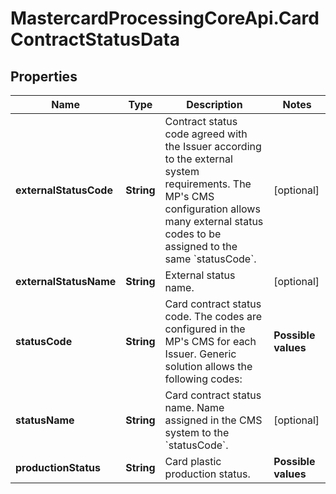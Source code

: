 # MastercardProcessingCoreApi.CardContractStatusData

## Properties

Name | Type | Description | Notes
------------ | ------------- | ------------- | -------------
**externalStatusCode** | **String** | Contract status code agreed with the Issuer according to the external system requirements. The MP&#39;s CMS configuration allows many external status codes to be assigned to the same &#x60;statusCode&#x60;.  | [optional] 
**externalStatusName** | **String** | External status name.  | [optional] 
**statusCode** | **String** | Card contract status code. The codes are configured in the MP&#39;s CMS for each Issuer.  Generic solution allows the following codes: | **Possible values**  | **Description**                                                                   | |--------------------- |---------------------------------------------------------------------------------- | | 00                   | Card is active and ready for use                                                  | | 04                   | Used for cards blocked due to Issuer&#39;s reasons (permanent status)                 | | 05                   | Card does not honour (temporary status)                                           | | 14                   | Final state of card&#39;s lifecycle (permanent status). Set automatically by the CMS  | | 41                   | Card was lost (permanent status)                                                  | | 43                   | Card was stolen (permanent status)                                                | | 57                   | Card was deactivated on Issuer&#39;s request (permanent status)                       | | 59                   | Suspected fraud (temporary status). Usually set on Issuer&#39;s request               |  *Disclaimer: please contact the MP representative should other codes be necessary.*  | [optional] 
**statusName** | **String** | Card contract status name. Name assigned in the CMS system to the &#x60;statusCode&#x60;.  | [optional] 
**productionStatus** | **String** | Card plastic production status.  | **Possible values**   | **Description**                                                                                                            | |---------------------- |--------------------------------------------------------------------------------------------------------------------------- | | Marked                | The card is marked for production                                                                                          | | Sent                  | The card&#39;s data has been exported to the PIN Management module                                                             | | Ready                 | The card&#39;s data has been imported from the PIN Management module                                                           | | Locked                | The card is locked; this corresponds to an issued but not activated card                                                   | | Marked Applet         | The smart card applet has been marked for production                                                                       | | To Close              | Do not issue plastic for this card contract. This status is used, for example, if the previous plastic was stolen or lost  | | To Request            | The smart card applet is ready to be sent to a third-party vendor                                                          | | Waiting for Response  | The smart card applet is waiting for a response from a third-party vendor                                                  | | Waiting for Subs      | The smart card is waiting for a response from a third-party vendor                                                         |  | [optional] 


